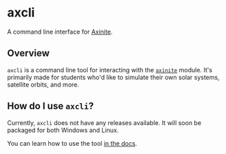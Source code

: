 # axcli
A command line interface for [Axinite](https://github.com/jewels86/axinite).
## Overview
`axcli` is a command line tool for interacting with the [`axinite`](https://github.com/jewels86/axinite) module. It's primarily made for students who'd like to simulate their own solar systems, satellite orbits, and more. 
## How do I use `axcli`?
Currently, `axcli` does not have any releases available. It will soon be packaged for both Windows and Linux.

You can learn how to use the tool [in the docs](https://jewels86.gitbook.io/axinite/axcli/).
